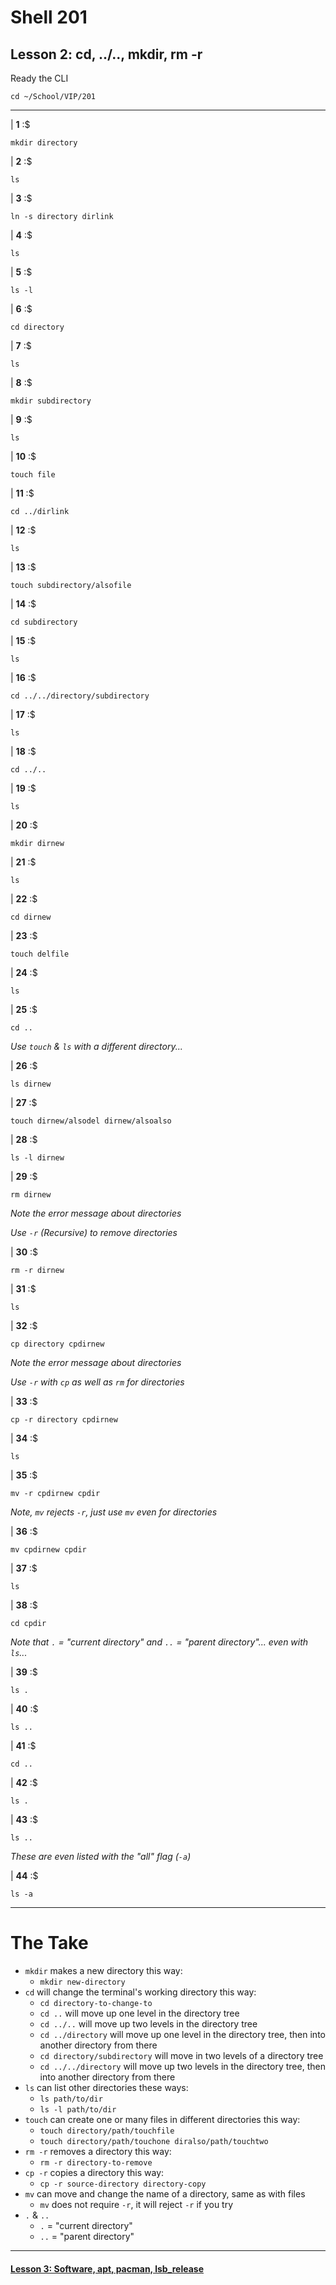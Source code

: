 # Shell 201
## Lesson 2: cd, ../.., mkdir, rm -r

Ready the CLI

```console
cd ~/School/VIP/201
```

___

| **1** :$

```console
mkdir directory
```

| **2** :$

```console
ls
```

| **3** :$

```console
ln -s directory dirlink
```

| **4** :$

```console
ls
```

| **5** :$

```console
ls -l
```

| **6** :$

```console
cd directory
```

| **7** :$

```console
ls
```

| **8** :$

```console
mkdir subdirectory
```

| **9** :$

```console
ls
```

| **10** :$

```console
touch file
```

| **11** :$

```console
cd ../dirlink
```

| **12** :$

```console
ls
```

| **13** :$

```console
touch subdirectory/alsofile
```

| **14** :$

```console
cd subdirectory
```

| **15** :$

```console
ls
```

| **16** :$

```console
cd ../../directory/subdirectory
```

| **17** :$

```console
ls
```

| **18** :$

```console
cd ../..
```

| **19** :$

```console
ls
```

| **20** :$

```console
mkdir dirnew
```

| **21** :$

```console
ls
```

| **22** :$

```console
cd dirnew
```

| **23** :$

```console
touch delfile
```

| **24** :$

```console
ls
```

| **25** :$

```console
cd ..
```

*Use `touch` & `ls` with a different directory...*

| **26** :$

```console
ls dirnew
```

| **27** :$

```console
touch dirnew/alsodel dirnew/alsoalso
```

| **28** :$

```console
ls -l dirnew
```

| **29** :$

```console
rm dirnew
```

*Note the error message about directories*

*Use `-r` (Recursive) to remove directories*

| **30** :$

```console
rm -r dirnew
```

| **31** :$

```console
ls
```

| **32** :$

```console
cp directory cpdirnew
```

*Note the error message about directories*

*Use `-r` with `cp` as well as `rm` for directories*

| **33** :$

```console
cp -r directory cpdirnew
```

| **34** :$

```console
ls
```

| **35** :$

```console
mv -r cpdirnew cpdir
```

*Note, `mv` rejects `-r`, just use `mv` even for directories*

| **36** :$

```console
mv cpdirnew cpdir
```

| **37** :$

```console
ls
```

| **38** :$

```console
cd cpdir
```

*Note that `.` = "current directory" and `..` = "parent directory"... even with `ls`...*

| **39** :$

```console
ls .
```

| **40** :$

```console
ls ..
```

| **41** :$

```console
cd ..
```

| **42** :$

```console
ls .
```

| **43** :$

```console
ls ..
```

*These are even listed with the "all" flag (`-a`)*

| **44** :$

```console
ls -a
```

___

# The Take

- `mkdir` makes a new directory this way:
  - `mkdir new-directory`
- `cd` will change the terminal's working directory this way:
  - `cd directory-to-change-to`
  - `cd ..` will move up one level in the directory tree
  - `cd ../..` will move up two levels in the directory tree
  - `cd ../directory` will move up one level in the directory tree, then into another directory from there
  - `cd directory/subdirectory` will move in two levels of a directory tree
  - `cd ../../directory` will move up two levels in the directory tree, then into another directory from there
- `ls` can list other directories these ways:
  - `ls path/to/dir`
  - `ls -l path/to/dir`
- `touch` can create one or many files in different directories this way:
  - `touch directory/path/touchfile`
  - `touch directory/path/touchone diralso/path/touchtwo`
- `rm -r` removes a directory this way:
  - `rm -r directory-to-remove`
- `cp -r` copies a directory this way:
  - `cp -r source-directory directory-copy`
- `mv` can move and change the name of a directory, same as with files
  - `mv` does not require `-r`, it will reject `-r` if you try
- `.` & `..`
  - `.` = "current directory"
  - `..` = "parent directory"

___

#### [Lesson 3: Software, apt, pacman, lsb_release](https://github.com/inkVerb/vip/blob/master/201/Lesson-03.md)
